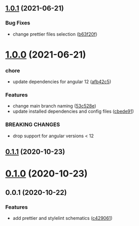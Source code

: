 ## [1.0.1](https://github.com/umb/ng-standards/compare/v1.0.0...v1.0.1) (2021-06-21)


### Bug Fixes

* change prettier files selection ([b63f20f](https://github.com/umb/ng-standards/commit/b63f20f035088b198c4566c471e3edbcf7cf4199))



# [1.0.0](https://github.com/umb/ng-standards/compare/0.1.2...1.0.0) (2021-06-21)


### chore

* update dependencies for angular 12 ([afb42c5](https://github.com/umb/ng-standards/commit/afb42c5a098554834d450e7637b64e376961035c))


### Features

* change main branch naming ([53c528e](https://github.com/umb/ng-standards/commit/53c528e07ca28d4d824bd61fc96b9452a6a81f9c))
* update installed dependencies and config files ([cbede91](https://github.com/umb/ng-standards/commit/cbede917692944ac1fda8d477bd73594e4a38c9d))


### BREAKING CHANGES

* drop support for angular versions < 12



## [0.1.1](https://github.com/umb/ng-standards/compare/v0.1.0...v0.1.1) (2020-10-23)



# [0.1.0](https://github.com/umb/ng-standards/compare/v0.0.1...v0.1.0) (2020-10-23)



## 0.0.1 (2020-10-22)


### Features

* add prettier and stylelint schematics ([c429061](https://github.com/umb/ng-standards/commit/c4290615b5292799e36ba5484f1e785962c595cf))



